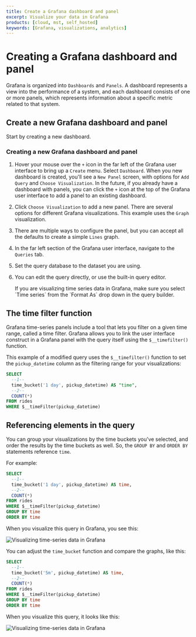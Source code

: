 ```yaml
---
title: Create a Grafana dashboard and panel
excerpt: Visualize your data in Grafana
products: [cloud, mst, self_hosted]
keywords: [Grafana, visualizations, analytics]
---
```


# Creating a Grafana dashboard and panel

Grafana is organized into `Dashboards` and `Panels`. A dashboard represents a
view into the performance of a system, and each dashboard consists of one or
more panels, which represents information about a specific metric related to
that system.

## Create a new Grafana dashboard and panel

Start by creating a new dashboard.

<Procedure>

### Creating a new Grafana dashboard and panel

1.  Hover your mouse over the `+` icon in the far left of the Grafana user
    interface to bring up a `Create` menu. Select `Dashboard`. When you new
    dashboard is created, you'll see a `New Panel` screen, with options for
    `Add Query` and `Choose Visualization`. In the future, if you already have a
    dashboard with panels, you can click the `+` icon at the top of the Grafana
    user interface to add a panel to an existing dashboard.
1.  Click `Choose Visualization` to add a new panel. There are several options
    for different Grafana visualizations. This example uses the `Graph`
    visualization.
1.  There are multiple ways to configure the panel, but you can accept all the
    defaults to create a simple `Lines` graph.
1.  In the far left section of the Grafana user interface, navigate to the
    `Queries` tab.
1.  Set the query database to the dataset you are using.
1.  You can edit the query directly, or use the built-in query editor.

    <Highlight type="note">
    If you are visualizing time series data in Grafana, make sure you select
    `Time series` from the `Format As` drop down in the query builder.
    </Highlight>

</Procedure>

## The time filter function

Grafana time-series panels include a tool that lets you filter on a given time
range, called a time filter. Grafana allows you to link the user interface
construct in a Grafana panel with the query itself using the `$__timefilter()`
function.

This example of a modified query uses the `$__timefilter()` function to set
the `pickup_datetime` column as the filtering range for your visualizations:

```sql
SELECT
  --1--
  time_bucket('1 day', pickup_datetime) AS "time",
  --2--
  COUNT(*)
FROM rides
WHERE $__timeFilter(pickup_datetime)
```

## Referencing elements in the query

You can group your visualizations by the time buckets you've selected,
and order the results by the time buckets as well. So, the `GROUP BY` and
`ORDER BY` statements reference `time`.

For example:

```sql
SELECT
  --1--
  time_bucket('1 day', pickup_datetime) AS time,
  --2--
  COUNT(*)
FROM rides
WHERE $__timeFilter(pickup_datetime)
GROUP BY time
ORDER BY time
```

When you visualize this query in Grafana, you see this:

<img class="main-content__illustration" src="https://assets.iobeam.com/images/docs/screenshots-for-grafana-tutorial/grafana_query_results.png" alt="Visualizing time-series data in Grafana"/>

You can adjust the `time_bucket` function and compare the graphs, like this:

```sql
SELECT
  --1--
  time_bucket('5m', pickup_datetime) AS time,
  --2--
  COUNT(*)
FROM rides
WHERE $__timeFilter(pickup_datetime)
GROUP BY time
ORDER BY time
```

When you visualize this query, it looks like this:

<img class="main-content__illustration" src="https://assets.iobeam.com/images/docs/screenshots-for-grafana-tutorial/grafana_query_results_5m.png" alt="Visualizing time-series data in Grafana"/>

